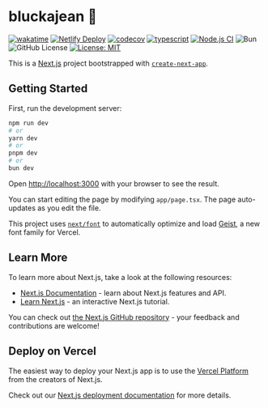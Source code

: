 # bluckajean 📝

[![wakatime](https://wakatime.com/badge/user/a0b906ce-b8e7-4463-8bce-383238df6d4b/project/ac90e078-9dc5-4673-ba43-2ead61819db7.svg)](https://wakatime.com/badge/user/a0b906ce-b8e7-4463-8bce-383238df6d4b/project/ac90e078-9dc5-4673-ba43-2ead61819db7)
[![Netlify Deploy](https://deploy-badge.vercel.app/vercel/bluckajean)](https://bluckajean.netlify.app)
[![codecov](https://codecov.io/gh/ragaeeb/bluckajean/graph/badge.svg?token=A2E06C7QXO)](https://codecov.io/gh/ragaeeb/bluckajean)
[![typescript](https://badgen.net/badge/icon/typescript?icon=typescript&label&color=blue)](https://www.typescriptlang.org)
[![Node.js CI](https://github.com/ragaeeb/bluckajean/actions/workflows/build.yml/badge.svg)](https://github.com/ragaeeb/bluckajean/actions/workflows/build.yml)
![Bun](https://img.shields.io/badge/Bun-%23000000.svg?style=for-the-badge&logo=bun&logoColor=white)
![GitHub License](https://img.shields.io/github/license/ragaeeb/bluckajean)
[![License: MIT](https://img.shields.io/badge/License-MIT-yellow.svg)](https://opensource.org/licenses/MIT)

This is a [Next.js](https://nextjs.org) project bootstrapped with [`create-next-app`](https://nextjs.org/docs/app/api-reference/cli/create-next-app).

## Getting Started

First, run the development server:

```bash
npm run dev
# or
yarn dev
# or
pnpm dev
# or
bun dev
```

Open [http://localhost:3000](http://localhost:3000) with your browser to see the result.

You can start editing the page by modifying `app/page.tsx`. The page auto-updates as you edit the file.

This project uses [`next/font`](https://nextjs.org/docs/app/building-your-application/optimizing/fonts) to automatically optimize and load [Geist](https://vercel.com/font), a new font family for Vercel.

## Learn More

To learn more about Next.js, take a look at the following resources:

- [Next.js Documentation](https://nextjs.org/docs) - learn about Next.js features and API.
- [Learn Next.js](https://nextjs.org/learn) - an interactive Next.js tutorial.

You can check out [the Next.js GitHub repository](https://github.com/vercel/next.js) - your feedback and contributions are welcome!

## Deploy on Vercel

The easiest way to deploy your Next.js app is to use the [Vercel Platform](https://vercel.com/new?utm_medium=default-template&filter=next.js&utm_source=create-next-app&utm_campaign=create-next-app-readme) from the creators of Next.js.

Check out our [Next.js deployment documentation](https://nextjs.org/docs/app/building-your-application/deploying) for more details.
